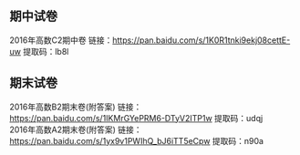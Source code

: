 ## 期中试卷
2016年高数C2期中卷 链接：https://pan.baidu.com/s/1K0R1tnki9ekj08cettE-uw 提取码：lb8l</br>
## 期末试卷
2016年高数B2期末卷(附答案) 链接：https://pan.baidu.com/s/1IKMrGYePRM6-DTyV2ITP1w 提取码：udqj</br>
2016年高数A2期末卷(附答案) 链接：https://pan.baidu.com/s/1yx9v1PWIhQ_bJ6iTT5eCpw 提取码：n90a
